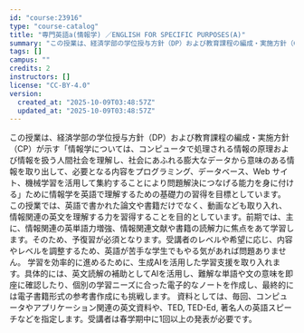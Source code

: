 ```yaml
---
id: "course:23916"
type: "course-catalog"
title: "専門英語a(情報学) ／ENGLISH FOR SPECIFIC PURPOSES(A)"
summary: "この授業は、経済学部の学位授与方針（DP）および教育課程の編成・実施方針（CP）が示す「情報学については、コンピュータで処理される情報の原理および情報を扱う人間社会を理解し、社会にあふれる膨大なデータから意味のある情報を取り出して、必要とな…"
tags: []
campus: ""
credits: 2
instructors: []
license: "CC-BY-4.0"
version:
  created_at: "2025-10-09T03:48:57Z"
  updated_at: "2025-10-09T03:48:57Z"
---
```

この授業は、経済学部の学位授与方針（DP）および教育課程の編成・実施方針（CP）が示す「情報学については、コンピュータで処理される情報の原理および情報を扱う人間社会を理解し、社会にあふれる膨大なデータから意味のある情報を取り出して、必要となる内容をプログラミング、データベース、Web サイト、機械学習を活用して集約することにより問題解決につなげる能力を身に付ける」ために情報学を英語で理解するための基礎力の習得を目標としています。 この授業では、英語で書かれた論文や書籍だけでなく、動画なども取り入れ、情報関連の英文を理解する力を習得することを目的としています。前期では、主に、情報関連の英単語力増強、情報関連文献や書籍の読解力に焦点をあて学習します。そのため、予復習が必須となります。受講者のレベルや希望に応じ、内容やレベルを調整するため、英語が苦手な学生でもやる気があれば問題ありません。 学習を効率的に進めるために、生成AIを活用した学習支援を取り入れます。具体的には、英文読解の補助としてAIを活用し、難解な単語や文の意味を即座に確認したり、個別の学習ニーズに合った電子的なノートを作成し、最終的には電子書籍形式の参考書作成にも挑戦します。 資料としては、毎回、コンピュータやアプリケーション関連の英文資料や、TED, TED-Ed, 著名人の英語スピーチなどを指定します。受講者は春学期中に1回以上の発表が必要です。
